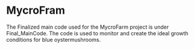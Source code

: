 # MycroFram
The Finalized main code used for the MycroFarm project is under Final_MainCode. 
The code is used to monitor and create the ideal growth conditions for blue oystermushrooms. 
